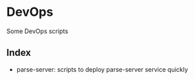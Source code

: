 # DevOps
Some DevOps scripts

## Index
- parse-server: scripts to deploy parse-server service quickly
